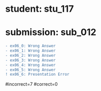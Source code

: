 # student: stu_117
# submission: sub_012

```diff
- ex06_0: Wrong Answer
- ex06_1: Wrong Answer
- ex06_2: Wrong Answer
- ex06_3: Wrong Answer
- ex06_4: Wrong Answer
- ex06_5: Wrong Answer
! ex06_6: Presentation Error
```
#incorrect=7
#correct=0
